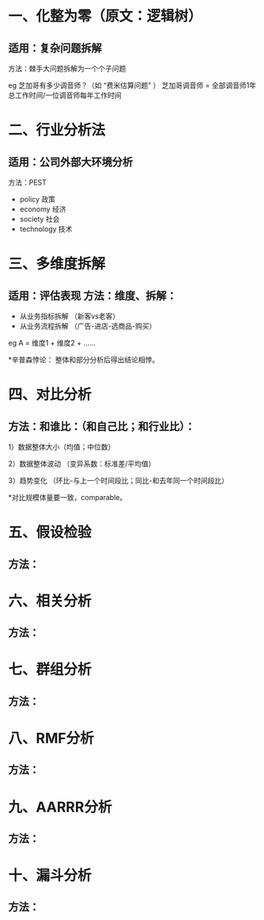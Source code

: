 一、化整为零（原文：逻辑树）
====

适用：复杂问题拆解
--

方法：棘手大问题拆解为一个个子问题

eg 芝加哥有多少调音师？（如 “费米估算问题” ）
   芝加哥调音师 = 全部调音师1年总工作时间/一位调音师每年工作时间
   
二、行业分析法
====

适用：公司外部大环境分析
----
方法：PEST 
* policy 政策
* economy 经济
* society 社会
* technology 技术
         
三、多维度拆解
====

适用：评估表现
方法：维度、拆解：
---
 - 从业务指标拆解 （新客vs老客）
 - 从业务流程拆解 （广告-进店-选商品-购买）

eg A = 维度1 + 维度2 + ……

*辛普森悖论： 整体和部分分析后得出结论相悖。

四、对比分析
====
方法：和谁比：（和自己比；和行业比）：
--
1）数据整体大小（均值；中位数）

2）数据整体波动 （变异系数：标准差/平均值）

3）趋势变化 （环比-与上一个时间段比；同比-和去年同一个时间段比）

*对比规模体量要一致，comparable。


五、假设检验
====
方法：
--




六、相关分析
====
方法：
--




七、群组分析
====
方法：
--




八、RMF分析
====
方法：
--



九、AARRR分析
====
方法：
--





十、漏斗分析
====
方法：
--











